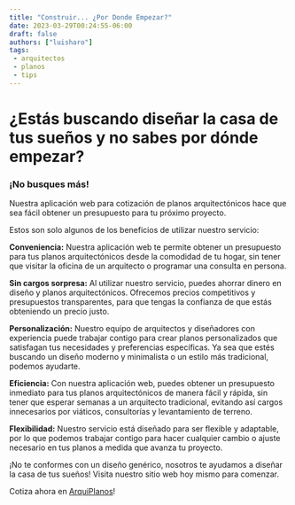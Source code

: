 ```yaml
---
title: "Construir... ¿Por Donde Empezar?"
date: 2023-03-29T00:24:55-06:00
draft: false
authors: ["luisharo"]
tags: 
 - arquitectos
 - planos
 - tips
---
```


# ¿Estás buscando diseñar la casa de tus sueños y no sabes por dónde empezar? 
### ¡No busques más! 
Nuestra aplicación web para cotización de planos arquitectónicos hace que sea fácil obtener un presupuesto para tu próximo proyecto. 

Estos son solo algunos de los beneficios de utilizar nuestro servicio:

**Conveniencia:** Nuestra aplicación web te permite obtener un presupuesto para tus planos arquitectónicos desde la comodidad de tu hogar, sin tener que visitar la oficina de un arquitecto o programar una consulta en persona.

**Sin cargos sorpresa:** Al utilizar nuestro servicio, puedes ahorrar dinero en diseño y planos arquitectónicos. Ofrecemos precios competitivos y presupuestos transparentes, para que tengas la confianza de que estás obteniendo un precio justo.

**Personalización:** Nuestro equipo de arquitectos y diseñadores con experiencia puede trabajar contigo para crear planos personalizados que satisfagan tus necesidades y preferencias específicas. Ya sea que estés buscando un diseño moderno y minimalista o un estilo más tradicional, podemos ayudarte.

**Eficiencia:** Con nuestra aplicación web, puedes obtener un presupuesto inmediato para tus planos arquitectónicos de manera fácil y rápida, sin tener que esperar semanas a un arquitecto tradicional, evitando así cargos innecesarios por viáticos, consultorías y levantamiento de terreno.

**Flexibilidad:** Nuestro servicio está diseñado para ser flexible y adaptable, por lo que podemos trabajar contigo para hacer cualquier cambio o ajuste necesario en tus planos a medida que avanza tu proyecto.

¡No te conformes con un diseño genérico, nosotros te ayudamos a diseñar la casa de tus sueños! Visita nuestro sitio web hoy mismo para comenzar.

Cotiza ahora en [ArquiPlanos](http://arquiplanos-mx.web.app)!